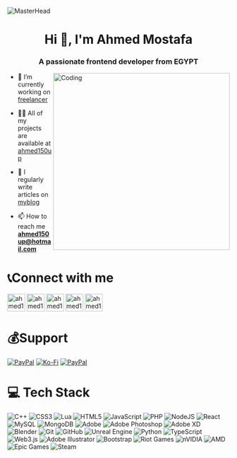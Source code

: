 ![MasterHead](http://www.pramukhdigital.com/wp-content/uploads/2018/07/New-PNC-Animated-Banners.gif)
<h1 align="center">Hi 👋, I'm Ahmed Mostafa</h1>
<h3 align="center">A passionate frontend developer from EGYPT</h3>
<img align="right" alt="Coding" width="400" src="https://steamuserimages-a.akamaihd.net/ugc/36691933796359378/898D96D78DD2F1E03F256BB76CCFE8CFC99884FE/?imw=5000&imh=5000&ima=fit&impolicy=Letterbox&imcolor=%23000000&letterbox=false" style="z-index:1;">


- 🔭 I’m currently working on [freelancer](https://ahmed150up.site)

- 👨‍💻 All of my projects are available at [ahmed150up](https://ahmed150up.site/)

- 📝 I regularly write articles on [myblog](https://blog.ahmed150up.site)

- 📫 How to reach me **ahmed150up@hotmail.com**

      
# 📞Connect with me
<p align="left">
<a href="https://codepen.io/ahmed150up" target="blank"><img align="center" src="https://raw.githubusercontent.com/rahuldkjain/github-profile-readme-generator/master/src/images/icons/Social/codepen.svg" alt="ahmed150up" height="40" width="40" /></a>
<a href="https://api.whatsapp.com/send?phone=201121358942" target="blank"><img align="center" src="https://upload.wikimedia.org/wikipedia/commons/thumb/6/6b/WhatsApp.svg/512px-WhatsApp.svg.png" alt="ahmed150up" height="40" width="40" /></a>
<a href="https://uiverse.io/profile/ahmed150up" target="blank"><img align="center" src="https://uiverse.io/favicon-32x32.png" alt="ahmed150up" height="40" width="40" /></a>
<a href="https://twitter.com/ahmed150up" target="blank"><img align="center" src="https://raw.githubusercontent.com/rahuldkjain/github-profile-readme-generator/master/src/images/icons/Social/twitter.svg" alt="ahmed150up" height="40" width="40" /></a>
<a href="https://instagram.com/ahmed150up" target="blank"><img align="center" src="https://raw.githubusercontent.com/rahuldkjain/github-profile-readme-generator/master/src/images/icons/Social/instagram.svg" alt="ahmed150up" height="40" width="40" /></a>
<!--  <a href="https://mostaql.com/u/ENAhmed_M" target="blank"><img align="center" src="https://mostaql.hsoubcdn.com/public/assets/cards/favicon.png?id=54fb3580d899537f17f3cde78d3b24f8" alt="ahmed150up" height="40" width="40" /></a> -->
<!--  <a href="https://picalica.com/u/ENAhmed_M" target="blank"><img align="center" src="https://zaetoon.hsoubcdn.com/helpdesk/12/files/bc71a334-d34d-442a-9ae4-4fb86ffe6c4f.png" alt="ahmed150up" height="40" width="40" /></a> -->
 <!-- <a href="https://khamsat.com/user/ahmed150up" target="blank"><img align="center" src="https://khamsat.hsoubcdn.com/assets/images/favicon-740117d323c70fbc071fefd88fbff2f0bb0746f995a2f852ac2d46bea229f212.png" alt="ahmed150up" height="40" width="40" /></a>
</p> -->



<br>

 # 💰Support
  [![PayPal](https://img.shields.io/badge/PayPal-00457C?style=for-the-badge&logo=paypal&logoColor=white)](https://paypal.me/ahmed150up) 
  [![Ko-Fi](https://img.shields.io/badge/Ko--fi-F16061?style=for-the-badge&logo=ko-fi&logoColor=white)](https://ko-fi.com/ahmed150up) 
  [![PayPal](https://img.shields.io/badge/instapay-purple?style=for-the-badge)](https://ipn.eg/S/ahmed150up/instapay/4yShio) 


  # 💻 Tech Stack
![C++](https://img.shields.io/badge/c++-%2300599C.svg?style=for-the-badge&logo=c%2B%2B&logoColor=white) ![CSS3](https://img.shields.io/badge/css3-%231572B6.svg?style=for-the-badge&logo=css3&logoColor=white) ![Lua](https://img.shields.io/badge/lua-%232C2D72.svg?style=for-the-badge&logo=lua&logoColor=white) ![HTML5](https://img.shields.io/badge/html5-%23E34F26.svg?style=for-the-badge&logo=html5&logoColor=white) ![JavaScript](https://img.shields.io/badge/javascript-%23323330.svg?style=for-the-badge&logo=javascript&logoColor=%23F7DF1E) ![PHP](https://img.shields.io/badge/php-%23777BB4.svg?style=for-the-badge&logo=php&logoColor=white) ![NodeJS](https://img.shields.io/badge/node.js-6DA55F?style=for-the-badge&logo=node.js&logoColor=white) ![React](https://img.shields.io/badge/react-%2320232a.svg?style=for-the-badge&logo=react&logoColor=%2361DAFB) ![MySQL](https://img.shields.io/badge/mysql-4479A1.svg?style=for-the-badge&logo=mysql&logoColor=white) ![MongoDB](https://img.shields.io/badge/MongoDB-%234ea94b.svg?style=for-the-badge&logo=mongodb&logoColor=white) ![Adobe](https://img.shields.io/badge/adobe-%23FF0000.svg?style=for-the-badge&logo=adobe&logoColor=white) ![Adobe Photoshop](https://img.shields.io/badge/adobe%20photoshop-%2331A8FF.svg?style=for-the-badge&logo=adobe%20photoshop&logoColor=white) ![Adobe XD](https://img.shields.io/badge/Adobe%20XD-470137?style=for-the-badge&logo=Adobe%20XD&logoColor=#FF61F6) ![Blender](https://img.shields.io/badge/blender-%23F5792A.svg?style=for-the-badge&logo=blender&logoColor=white) ![Git](https://img.shields.io/badge/git-%23F05033.svg?style=for-the-badge&logo=git&logoColor=white) ![GitHub](https://img.shields.io/badge/github-%23121011.svg?style=for-the-badge&logo=github&logoColor=white) ![Unreal Engine](https://img.shields.io/badge/unrealengine-%23313131.svg?style=for-the-badge&logo=unrealengine&logoColor=white) ![Python](https://img.shields.io/badge/python-3670A0?style=for-the-badge&logo=python&logoColor=ffdd54) ![TypeScript](https://img.shields.io/badge/typescript-%23007ACC.svg?style=for-the-badge&logo=typescript&logoColor=white) ![Web3.js](https://img.shields.io/badge/web3.js-F16822?style=for-the-badge&logo=web3.js&logoColor=white) ![Adobe Illustrator](https://img.shields.io/badge/adobe%20illustrator-%23FF9A00.svg?style=for-the-badge&logo=adobe%20illustrator&logoColor=white) ![Bootstrap](https://img.shields.io/badge/bootstrap-%238511FA.svg?style=for-the-badge&logo=bootstrap&logoColor=white) ![Riot Games](https://img.shields.io/badge/riotgames-D32936.svg?style=for-the-badge&logo=riotgames&logoColor=white) ![nVIDIA](https://img.shields.io/badge/nVIDIA-%2376B900.svg?style=for-the-badge&logo=nVIDIA&logoColor=white) ![AMD](https://img.shields.io/badge/AMD-%23000000.svg?style=for-the-badge&logo=amd&logoColor=white) ![Epic Games](https://img.shields.io/badge/epicgames-%23313131.svg?style=for-the-badge&logo=epicgames&logoColor=white) ![Steam](https://img.shields.io/badge/steam-%23000000.svg?style=for-the-badge&logo=steam&logoColor=white)

